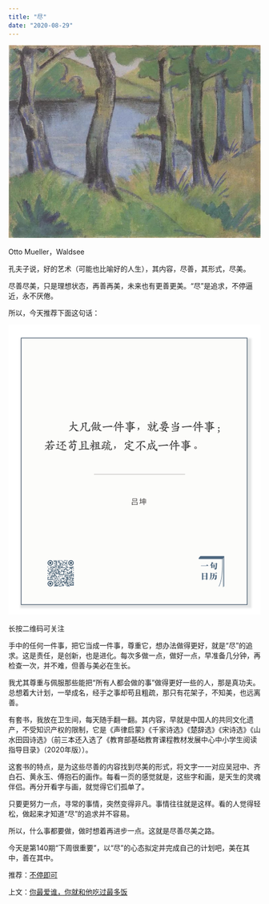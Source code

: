 ```yaml
---
title: "尽"
date: "2020-08-29"
---
```


  

![连岳文章](images/连岳文章picture-38.jpg)  

Otto Mueller，Waldsee

  

孔夫子说，好的艺术（可能也比喻好的人生），其内容，尽善，其形式，尽美。  

  

尽善尽美，只是理想状态，再善再美，未来也有更善更美。“尽”是追求，不停逼近，永不厌倦。  

  

所以，今天推荐下面这句话：

![连岳文章](images/连岳文章picture-39.jpg)

长按二维码可关注  

  

手中的任何一件事，把它当成一件事，尊重它，想办法做得更好，就是“尽”的追求。这是责任，是创新，也是进化。每次多做一点，做好一点，早准备几分钟，再检查一次，并不难，但善与美必在生长。  

  

我尤其尊重与佩服那些能把“所有人都会做的事”做得更好一些的人，那是真功夫。总想着大计划，一举成名，经手之事却苟且粗疏，那只有花架子，不知美，也远离善。  

  

有套书，我放在卫生间，每天随手翻一翻。其内容，早就是中国人的共同文化遗产，不受知识产权的限制，它是《声律启蒙》《千家诗选》《楚辞选》《宋诗选》《山水田园诗选》（前三本还入选了《教育部基础教育课程教材发展中心中小学生阅读指导目录》（2020年版））。

  

这套书的特点，是为这些尽善的内容找到尽美的形式，将文字一一对应吴冠中、齐白石、黄永玉、傅抱石的画作。每看一页的感觉就是，这些字和画，是天生的灵魂伴侣。再分开看字与画，就觉得它们孤单了。

  

只要更努力一点，寻常的事情，突然变得非凡。事情往往就是这样。看的人觉得轻松，做起来才知道“尽”的追求并不容易。

  

所以，什么事都要做，做时想着再进步一点。这就是尽善尽美之路。

  

  

今天是第140期“下周很重要”，以“尽”的心态拟定并完成自己的计划吧，美在其中，善在其中。  

  

推荐：[不停即可](http://mp.weixin.qq.com/s?__biz=MjM5NDU0Mjk2MQ==&mid=2651646940&idx=1&sn=100b2729ca73b7a287736d1fbc3018a2&chksm=bd7e6fc28a09e6d4a9139c37ce2a6d976538b89ed9aacbf81068f7f23a8ebadeea71d6ed0617&scene=21#wechat_redirect)  

上文：[你最爱谁，你就和他吃过最多饭](http://mp.weixin.qq.com/s?__biz=MjM5NDU0Mjk2MQ==&mid=2651647387&idx=1&sn=4fe7165cfae95fcbaad87a2f8617c2b9&chksm=bd7e69858a09e093d19e962081bb45910d49cfc623782d5b1d5143f10547600b58c419618e07&scene=21#wechat_redirect)
